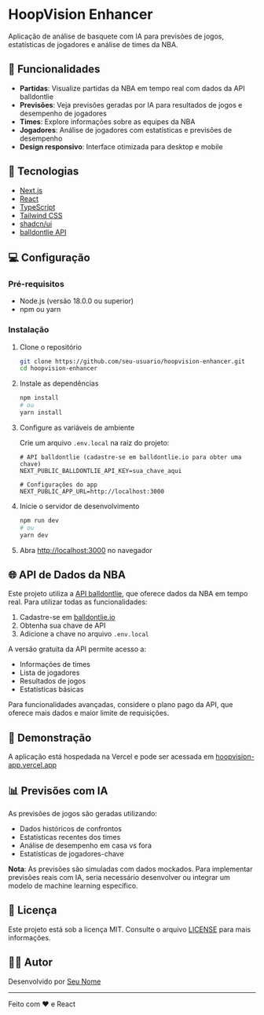 # HoopVision Enhancer

Aplicação de análise de basquete com IA para previsões de jogos, estatísticas de jogadores e análise de times da NBA.

## 🏀 Funcionalidades

- **Partidas**: Visualize partidas da NBA em tempo real com dados da API balldontlie
- **Previsões**: Veja previsões geradas por IA para resultados de jogos e desempenho de jogadores
- **Times**: Explore informações sobre as equipes da NBA
- **Jogadores**: Análise de jogadores com estatísticas e previsões de desempenho
- **Design responsivo**: Interface otimizada para desktop e mobile

## 🚀 Tecnologias

- [Next.js](https://nextjs.org/)
- [React](https://reactjs.org/)
- [TypeScript](https://www.typescriptlang.org/)
- [Tailwind CSS](https://tailwindcss.com/)
- [shadcn/ui](https://ui.shadcn.com/)
- [balldontlie API](https://www.balldontlie.io/)

## 💻 Configuração

### Pré-requisitos

- Node.js (versão 18.0.0 ou superior)
- npm ou yarn

### Instalação

1. Clone o repositório
   ```bash
   git clone https://github.com/seu-usuario/hoopvision-enhancer.git
   cd hoopvision-enhancer
   ```

2. Instale as dependências
   ```bash
   npm install
   # ou
   yarn install
   ```

3. Configure as variáveis de ambiente

   Crie um arquivo `.env.local` na raiz do projeto:

   ```env
   # API balldontlie (cadastre-se em balldontlie.io para obter uma chave)
   NEXT_PUBLIC_BALLDONTLIE_API_KEY=sua_chave_aqui

   # Configurações do app
   NEXT_PUBLIC_APP_URL=http://localhost:3000
   ```

4. Inicie o servidor de desenvolvimento
   ```bash
   npm run dev
   # ou
   yarn dev
   ```

5. Abra [http://localhost:3000](http://localhost:3000) no navegador

## 🌐 API de Dados da NBA

Este projeto utiliza a [API balldontlie](https://www.balldontlie.io/), que oferece dados da NBA em tempo real. Para utilizar todas as funcionalidades:

1. Cadastre-se em [balldontlie.io](https://www.balldontlie.io/)
2. Obtenha sua chave de API
3. Adicione a chave no arquivo `.env.local`

A versão gratuita da API permite acesso a:
- Informações de times
- Lista de jogadores
- Resultados de jogos
- Estatísticas básicas

Para funcionalidades avançadas, considere o plano pago da API, que oferece mais dados e maior limite de requisições.

## 📱 Demonstração

A aplicação está hospedada na Vercel e pode ser acessada em [hoopvision-app.vercel.app](https://hoopvision-app.vercel.app)

## 📊 Previsões com IA

As previsões de jogos são geradas utilizando:
- Dados históricos de confrontos
- Estatísticas recentes dos times
- Análise de desempenho em casa vs fora
- Estatísticas de jogadores-chave

**Nota**: As previsões são simuladas com dados mockados. Para implementar previsões reais com IA, seria necessário desenvolver ou integrar um modelo de machine learning específico.

## 📝 Licença

Este projeto está sob a licença MIT. Consulte o arquivo [LICENSE](LICENSE) para mais informações.

## 👨‍💻 Autor

Desenvolvido por [Seu Nome](https://github.com/seu-usuario)

---

Feito com ♥ e React

